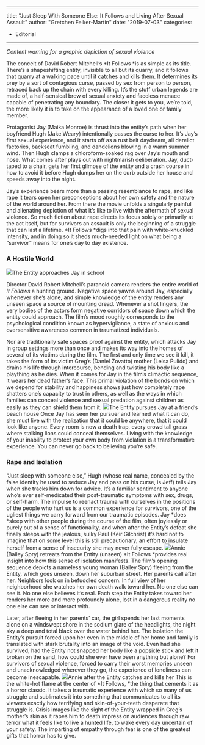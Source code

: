 
---
title: "Just Sleep With Someone Else: It Follows and Living After Sexual Assault"
author: "Gretchen Felker-Martin"
date: "2019-07-03"
categories:
- Editorial
---

*Content warning for a graphic depiction of sexual violence*

The conceit of David Robert Mitchell’s *It Follows *is as simple as its title. There’s a shapeshifting entity, invisible to all but its quarry, and it follows that quarry at a walking pace until it catches and kills them. It determines its prey by a sort of contagious curse, passed by sex from person to person, retraced back up the chain with every killing. It’s the stuff urban legends are made of, a half-sensical brew of sexual anxiety and faceless menace capable of penetrating any boundary. The closer it gets to you, we’re told, the more likely it is to take on the appearance of a loved one or family member. 

Protagonist Jay (Maika Monroe) is thrust into the entity’s path when her boyfriend Hugh (Jake Weary) intentionally passes the curse to her. It’s Jay’s first sexual experience, and it starts off as a rust belt daydream, all derelict factories, backseat fumbling, and dandelions blowing in a warm summer wind. Then Hugh clamps a chloroform-soaked rag over Jay’s mouth and nose. What comes after plays out with nightmarish deliberation. Jay, duct-taped to a chair, gets her first glimpse of the entity and a crash course in how to avoid it before Hugh dumps her on the curb outside her house and speeds away into the night.

Jay’s experience bears more than a passing resemblance to rape, and like rape it tears open her preconceptions about her own safety and the nature of the world around her. From there the movie unfolds a singularly painful and alienating depiction of what it’s like to live with the aftermath of sexual violence. So much fiction about rape directs its focus solely or primarily at the act itself, but for survivors an assault is only the beginning of a struggle that can last a lifetime. *It Follows *digs into that pain with white-knuckled intensity, and in doing so it sheds much-needed light on what being a “survivor” means for one’s day to day existence.

### A Hostile World
![](https://lh4.googleusercontent.com/4YBLmDC562a1p6RGRHkEnLEjcJ5_kz8E4sAFnBUNQt5II7708n_vKGAObtTmAtLrXngSS0UwEAMwrWB3Qg4ZUbhxojL75H4iLNZa0p1UcIpQHnSlm3nEodZOQ8LODQkumrs-b09V)The Entity approaches Jay in school

Director David Robert Mitchell’s paranoid camera renders the entire world of *It Follows* a hunting ground. Negative space yawns around Jay, especially whenever she’s alone, and simple knowledge of the entity renders any unseen space a source of mounting dread. Whenever a shot lingers, the very bodies of the actors form negative corridors of space down which the entity could approach. The film’s mood roughly corresponds to the psychological condition known as hypervigilance, a state of anxious and oversensitive awareness common in traumatized individuals.

Nor are traditionally safe spaces proof against the entity, which attacks Jay in group settings more than once and makes its way into the homes of several of its victims during the film. The first and only time we see it kill, it takes the form of its victim Greg’s (Daniel Zovatto) mother (Leisa Pulido) and drains his life through intercourse, bending and twisting his body like a plaything as he dies. When it comes for Jay in the film’s climactic sequence, it wears her dead father’s face. This primal violation of the bonds on which we depend for stability and happiness shows just how completely rape shatters one’s capacity to trust in others, as well as the ways in which families can conceal violence and sexual predation against children as easily as they can shield them from it.
![](https://lh6.googleusercontent.com/UOcxcZIpqO-kKd3uDSppsMIu03b3L6JBZoxFgoRgi65aF1aiXMKFSNtpnkNWF7QI8oSxMb8V8Qf8UEv4-2Ngk3uluo4kLKk3hCvnc-vAjx45RWPtVocBbj_3rwQzdzrVRUKhTWf_)The Entity pursues Jay at a friend’s beach house
Once Jay has seen her pursuer and learned what it can do, she must live with the realization that it could be anywhere, that it could look like anyone. Every room is now a death trap, every crowd tall grass where stalking lions could conceal themselves. Living with the knowledge of your inability to protect your own body from violation is a transformative experience. You can never go back to believing you’re safe. 

### Rape and Isolation

“Just sleep with someone else,” Hugh (whose real name, concealed by the false identity he used to seduce Jay and pass on his curse, is Jeff) tells Jay when she tracks him down for advice. It’s a familiar sentiment to anyone who’s ever self-medicated their post-traumatic symptoms with sex, drugs, or self-harm. The impulse to reenact trauma with ourselves in the positions of the people who hurt us is a common experience for survivors, one of the ugliest things we carry forward from our traumatic episodes. Jay *does *sleep with other people during the course of the film, often joylessly or purely out of a sense of functionality, and when after the Entity’s defeat she finally sleeps with the jealous, sulky Paul (Keir Gilchrist) it’s hard not to imagine that on some level this is still precautionary, an effort to insulate herself from a sense of insecurity she may never fully escape.
![](https://lh6.googleusercontent.com/pazFHD8hOZUTty9GGAyUhPvKZ29jA13UQrte9jVARnzarOI0u6dzFTHm9wo4f72F48VPrmK-MmVvCn0ozO3FH-m-SrKFX-4wPGnAmpMx91H6atAdwkySBBo0oQH9jkD3aDvrQ7uC)Annie (Bailey Spry) retreats from the Entity (unseen)
*It Follows *provides real insight into how this sense of isolation manifests. The film’s opening sequence depicts a nameless young woman (Bailey Spry) fleeing from the Entity, which goes unseen, down her suburban street. Her parents call after her. Neighbors look on in befuddled concern. In full view of her neighborhood she watches her own death walk toward her. No one else can see it. No one else believes it’s real. Each step the Entity takes toward her renders her more and more profoundly alone, lost in a dangerous reality no one else can see or interact with. 

Later, after fleeing in her parents’ car, the girl spends her last moments alone on a windswept shore in the sodium glare of the headlights, the night sky a deep and total black over the water behind her. The isolation the Entity’s pursuit forced upon her even in the middle of her home and family is translated with stark brutality into an image of the void. Even had she survived, had the Entity not snapped her body like a popsicle stick and left it broken on the sand, how could she ever have been anything but alone? For survivors of sexual violence, forced to carry their worst memories unseen and unacknowledged wherever they go, the experience of loneliness can become inescapable.
![](https://lh5.googleusercontent.com/9NAz-QDty4XlkFjuxbJj8TneVoTx5wHqNTrXk17NmbnUjy32BemXCjWFNrta_bse6lQHrKOe8okSTGDQb5nOhTk5lUIggnEzJgwFBJqqwhWzWDQV947-O5SvbsIKsaMz16jQ930I)Annie after the Entity catches and kills her
This is the white-hot flame at the center of *It Follows, *the thing that cements it as a horror classic. It takes a traumatic experience with which so many of us struggle and sublimates it into something that communicates to all its viewers exactly how terrifying and skin-of-your-teeth desperate that struggle is. Crisis images like the sight of the Entity wrapped in Greg’s mother’s skin as it rapes him to death impress on audiences through raw terror what it feels like to live a hunted life, to wake every day uncertain of your safety. The imparting of empathy through fear is one of the greatest gifts that horror has to give.
